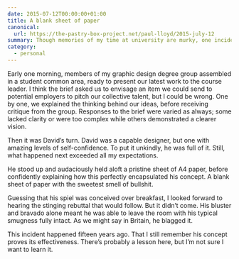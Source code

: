 ```yaml
---
date: 2015-07-12T00:00:00+01:00
title: A blank sheet of paper
canonical:
  url: https://the-pastry-box-project.net/paul-lloyd/2015-july-12
summary: Though memories of my time at university are murky, one incident stands out.
category:
  - personal
---
```


Early one morning, members of my graphic design degree group assembled in a student common area, ready to present our latest work to the course leader. I think the brief asked us to envisage an item we could send to potential employers to pitch our collective talent, but I could be wrong. One by one, we explained the thinking behind our ideas, before receiving critique from the group. Responses to the brief were varied as always; some lacked clarity or were too complex while others demonstrated a clearer vision.

Then it was David’s turn. David was a capable designer, but one with amazing levels of self-confidence. To put it unkindly, he was full of it. Still, what happened next exceeded all my expectations.

He stood up and audaciously held aloft a pristine sheet of A4 paper, before confidently explaining how this perfectly encapsulated his concept. A blank sheet of paper with the sweetest smell of bullshit.

Guessing that his spiel was conceived over breakfast, I looked forward to hearing the stinging rebuttal that would follow. But it didn’t come. His bluster and bravado alone meant he was able to leave the room with his typical smugness fully intact. As we might say in Britain, he blagged it.

This incident happened fifteen years ago. That I still remember his concept proves its effectiveness. There’s probably a lesson here, but I’m not sure I want to learn it.
